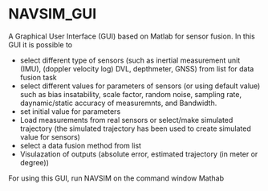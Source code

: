 # NAVSIM_GUI
A Graphical User Interface (GUI) based on Matlab for sensor fusion. In this GUI it is possible to
- select different type of sensors (such as inertial measurement unit (IMU), (doppler velocity log) DVL, depthmeter, GNSS) from list for data fusion task 
- select different values for parameters of sensors (or using default value) such as bias insatability, scale factor, random noise, sampling rate, daynamic/static accuracy of measuremnts, and Bandwidth.
- set initial value for parameters
- Load measurements from real sensors or select/make simulated trajectory (the simulated trajectory has been used to create simulated value for sensors)
- select a data fusion method from list
- Visulazation of outputs (absolute error, estimated trajectory (in meter or degree))

For using this GUI, run NAVSIM on the command window Mathab

